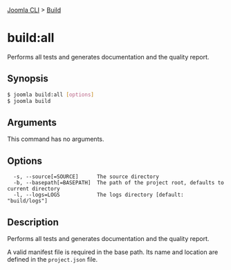 [Joomla CLI](../index.md) > [Build](index.md)
# build:all

Performs all tests and generates documentation and the quality report.

## Synopsis
```bash
$ joomla build:all [options]
$ joomla build
```

## Arguments
This command has no arguments.

## Options
```
  -s, --source[=SOURCE]      The source directory
  -b, --basepath[=BASEPATH]  The path of the project root, defaults to current directory
  -l, --logs=LOGS            The logs directory [default: "build/logs"]
```

## Description

Performs all tests and generates documentation and the quality report.

A valid manifest file is required in the base path. Its name and location
are defined in the `project.json` file.

